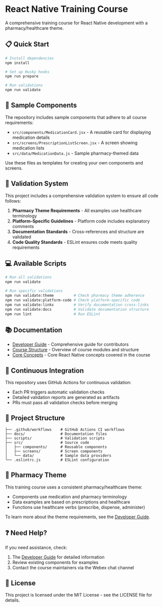 # React Native Training Course

A comprehensive training course for React Native development with a pharmacy/healthcare theme.

## 📋 Quick Start

```bash
# Install dependencies
npm install

# Set up Husky hooks
npm run prepare

# Run validations
npm run validate
```

## 📱 Sample Components

The repository includes sample components that adhere to all course requirements:

- `src/components/MedicationCard.jsx` - A reusable card for displaying medication details
- `src/screens/PrescriptionListScreen.jsx` - A screen showing medication lists
- `src/data/MedicationData.js` - Sample pharmacy-themed data

Use these files as templates for creating your own components and screens.

## 🧪 Validation System

This project includes a comprehensive validation system to ensure all code follows:

1. **Pharmacy Theme Requirements** - All examples use healthcare terminology
2. **Platform-Specific Guidelines** - Platform code includes explanatory comments
3. **Documentation Standards** - Cross-references and structure are validated
4. **Code Quality Standards** - ESLint ensures code meets quality requirements

## 💻 Available Scripts

```bash
# Run all validations
npm run validate

# Run specific validations
npm run validate:theme         # Check pharmacy theme adherence
npm run validate:platform-code # Check platform-specific code
npm run validate:links         # Verify documentation cross-links 
npm run validate:docs          # Validate documentation structure
npm run lint                   # Run ESLint
```

## 📚 Documentation

- [Developer Guide](./docs/developer-guide.md) - Comprehensive guide for contributors
- [Course Structure](./docs/course-structure.md) - Overview of course modules and structure
- [Core Concepts](./docs/core-concepts.md) - Core React Native concepts covered in the course

## 🔄 Continuous Integration

This repository uses GitHub Actions for continuous validation:

- Each PR triggers automatic validation checks
- Detailed validation reports are generated as artifacts
- PRs must pass all validation checks before merging

## 🧩 Project Structure

```
├── .github/workflows    # GitHub Actions CI workflows
├── docs/                # Documentation files
├── scripts/             # Validation scripts
├── src/                 # Source code
│   ├── components/      # Reusable components
│   ├── screens/         # Screen components
│   └── data/            # Sample data providers
└── .eslintrc.js         # ESLint configuration
```

## 🏥 Pharmacy Theme

This training course uses a consistent pharmacy/healthcare theme:

- Components use medication and pharmacy terminology
- Data examples are based on prescriptions and healthcare
- Functions use healthcare verbs (prescribe, dispense, administer)

To learn more about the theme requirements, see the [Developer Guide](./docs/developer-guide.md).

## ❓ Need Help?

If you need assistance, check:

1. The [Developer Guide](./docs/developer-guide.md) for detailed information
2. Review existing components for examples
3. Contact the course maintainers via the Webex chat channel

## 📄 License

This project is licensed under the MIT License - see the LICENSE file for details.